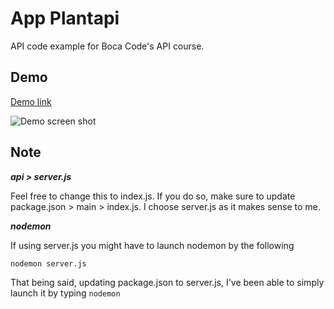# App Plantapi
API code example for Boca Code's API course.

## Demo
[Demo link](https://jsohn-plantapi.web.app/)

![Demo screen shot]()

## Note
***api > server.js***

Feel free to change this to index.js. If you do so, make sure to update package.json > main > index.js.
I choose server.js as it makes sense to me. 

***nodemon***

If using server.js you might have to launch nodemon by the following
```
nodemon server.js
```
That being said, updating package.json to server.js, I've been able to simply launch it by typing `nodemon`
